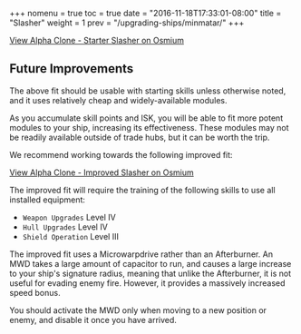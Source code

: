 +++
nomenu = true
toc = true
date = "2016-11-18T17:33:01-08:00"
title = "Slasher"
weight = 1
prev = "/upgrading-ships/minmatar/"
+++

<object type="image/svg+xml" data="https://o.smium.org/api/convert/118536/svg/118536-alpha-clone---starter-slasher.svg?privatetoken=3553268839602978816"><a href="https://o.smium.org/loadout/private/118536/3553268839602978816">View Alpha Clone - Starter Slasher on Osmium</a></object>

## Future Improvements

The above fit should be usable with starting skills unless otherwise noted,
and it uses relatively cheap and widely-available modules.  

As you accumulate skill points and ISK, you will be able to fit more potent
modules to your ship, increasing its effectiveness.  These modules may not be
readily available outside of trade hubs, but it can be worth the trip.

We recommend working towards the following improved fit:

<object type="image/svg+xml" data="https://o.smium.org/api/convert/118537/svg/118537-alpha-clone---improved-slasher.svg?privatetoken=7620532255357665280"><a href="https://o.smium.org/loadout/private/118537/7620532255357665280">View Alpha Clone - Improved Slasher on Osmium</a></object>

The improved fit will require the training of the following skills to use all installed equipment:

* `Weapon Upgrades` Level IV
* `Hull Upgrades` Level IV
* `Shield Operation` Level III

The improved fit uses a Microwarpdrive rather than an Afterburner.
An MWD takes a large amount of capacitor to run, 
and causes a large increase to your ship's signature radius,
meaning that unlike the Afterburner, it is not useful for evading enemy fire.
However, it provides a massively increased speed bonus.

You should activate the MWD only when moving to a new position or enemy,
and disable it once you have arrived.